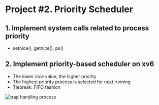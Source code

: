 # Project #2. Priority Scheduler
## 1. Implement system calls related to process priority
- setnice(), getnice(), ps()
## 2. Implement priority-based scheduler on xv6
- The lower nice value, the higher priority
- The highest priority process is selected for next running
- Tiebreak: FIFO fashion

![trap handling process]("./images/capture_250605_131249.png")
